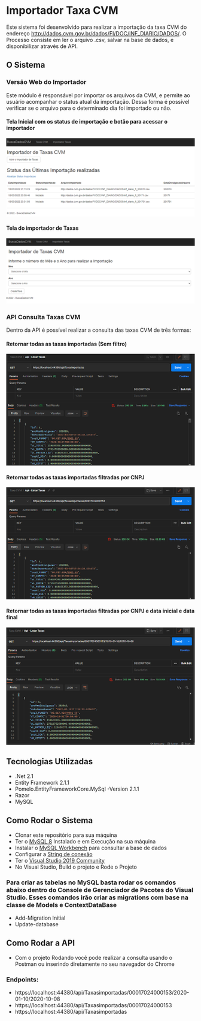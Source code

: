 # Importador Taxa CVM

Este sistema foi desenvolvido para realizar a importação da taxa CVM do endereço http://dados.cvm.gov.br/dados/FI/DOC/INF_DIARIO/DADOS/. O Processo consiste em ler o arquivo .csv, salvar na base de dados, e disponibilizar através de API.


## O Sistema

### Versão Web do Importador

Este módulo é responsável por importar os arquivos da CVM, e permite ao usuário acompanhar o status atual da importação. Dessa forma é possível verificar se o arquivo para o determinado dia foi importado ou não.


#### Tela Inicial com os status de importação e botão para acessar o importador
![alt text](https://github.com/rafaelmegda/busca-taxa-cvm/blob/master/imgReadme/home.PNG)



#### Tela do importador de Taxas
![alt text](https://github.com/rafaelmegda/busca-taxa-cvm/blob/master/imgReadme/Importador.PNG)



### API Consulta Taxas CVM

Dentro da API é possível realizar a consulta das taxas CVM de três formas:


#### Retornar todas as taxas importadas (Sem filtro)
![alt text](https://github.com/rafaelmegda/busca-taxa-cvm/blob/master/imgReadme/ApiTodasTaxas.PNG)


#### Retornar todas as taxas importadas filtradas por CNPJ
![alt text](https://github.com/rafaelmegda/busca-taxa-cvm/blob/master/imgReadme/ApiSomenteCNPJ.PNG)


#### Retornar todas as taxas importadas filtradas por CNPJ e data inicial e data final
![alt text](https://github.com/rafaelmegda/busca-taxa-cvm/blob/master/imgReadme/ApiCNPJComDataInicialEDataFinal.PNG)



## Tecnologias Utilizadas
* .Net 2.1
* Entity Framework 2.1.1
* Pomelo.EntityFrameworkCore.MySql -Version 2.1.1
* Razor
* MySQL



## Como Rodar o Sistema

* Clonar este repositório para sua máquina
* Ter o [MySQL 8](https://dev.mysql.com/downloads/mysql/)  Instalado e em Execução na sua máquina 
* Instalar o [MySQL Workbench](https://dev.mysql.com/downloads/workbench/) para consultar a base de dados
* Configurar a [String de conexão](https://github.com/rafaelmegda/busca-taxa-cvm/blob/master/BuscaDadosCVM/appsettings.json)
* Ter o [Visual Studio 2019 Community](https://visualstudio.microsoft.com/pt-br/vs/older-downloads/)
* No Visual Studio, Build o projeto e Rode o Projeto

### Para criar as tabelas no MySQL basta rodar os comandos abaixo dentro do Console de Gerenciador de Pacotes do Visual Studio. Esses comandos irão criar as migrations com base na classe de Models e ContextDataBase
* Add-Migration Initial
* Update-database


## Como Rodar a API

* Com o projeto Rodando você pode realizar a consulta usando o Postman ou inserindo diretamente no seu navegador do Chrome

### Endpoints:
* https://localhost:44380/api/Taxasimportadas/00017024000153/2020-01-10/2020-10-08
* https://localhost:44380/api/Taxasimportadas/00017024000153
* https://localhost:44380/api/Taxasimportadas

